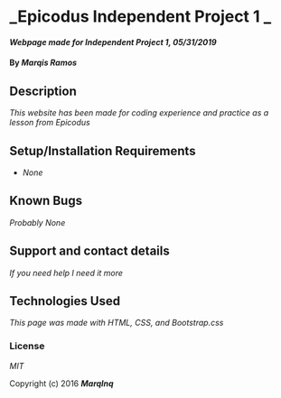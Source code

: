 # _Epicodus Independent Project 1 _

#### _Webpage made for Independent Project 1, 05/31/2019_

#### By _**Marqis Ramos**_

## Description

_This website has been made for coding experience and practice as a lesson from Epicodus_

## Setup/Installation Requirements

* _None_

## Known Bugs

_Probably None_

## Support and contact details

_If you need help I need it more_

## Technologies Used

_This page was made with HTML, CSS, and Bootstrap.css_

### License

*MIT*

Copyright (c) 2016 **_MarqInq_**
